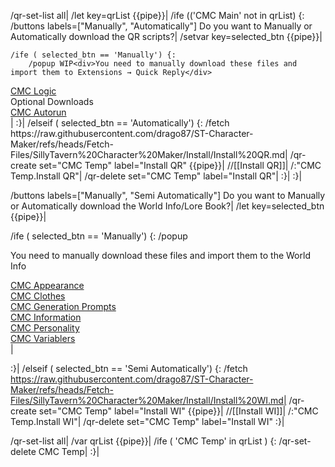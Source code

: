 /qr-set-list all|
/let key=qrList {{pipe}}|
/ife (('CMC Main' not in qrList) {:
	/buttons labels=["Manually", "Automatically"] Do you want to Manually or Automatically download the QR scripts?|
	/setvar key=selected_btn {{pipe}}|
	
	/ife ( selected_btn == 'Manually') {:
		/popup WIP<div>You need to manually download these files and import them to Extensions → Quick Reply</div>
<div><a href="https://github.com/drago87/ST-Character-Maker/blob/main/Quick%20Reply%20Buttons/Character%20Maker%20V4.json">CMC Logic</a></div>
<div>Optional Downloads</div><div><a href="https://github.com/drago87/ST-Character-Maker/blob/main/Quick%20Reply%20Buttons/Autorun.json">CMC Autorun</a></div>|
	:}|
	/elseif ( selected_btn == 'Automatically') {:
		/fetch https://raw.githubusercontent.com/drago87/ST-Character-Maker/refs/heads/Fetch-Files/SillyTavern%20Character%20Maker/Install/Install%20QR.md|
		/qr-create set="CMC Temp" label="Install QR" {{pipe}}|
		//[[Install QR]]|
		/:"CMC Temp.Install QR"|
		/qr-delete set="CMC Temp" label="Install QR"|
	:}|
:}|

/buttons labels=["Manually", "Semi Automatically"] Do you want to Manually or Automatically download the World Info/Lore Book?|
/let key=selected_btn {{pipe}}|

/ife ( selected_btn == 'Manually') {:
	/popup <div>You need to manually download these files and import them to the World Info</div>
<div><a href="https://github.com/drago87/ST-Character-Maker/blob/Fetch-Files/SillyTavern%20Character%20Maker/LoreBooks/CMC%20Appearance.json">CMC Appearance</a></div>
<div><a href="https://github.com/drago87/ST-Character-Maker/blob/Fetch-Files/SillyTavern%20Character%20Maker/LoreBooks/CMC%20Clothes.json">CMC Clothes</a></div>
<div><a href="https://github.com/drago87/ST-Character-Maker/blob/Fetch-Files/SillyTavern%20Character%20Maker/LoreBooks/CMC%20Generation%20Prompts.json">CMC Generation Prompts</a></div>
<div><a href="https://github.com/drago87/ST-Character-Maker/blob/Fetch-Files/SillyTavern%20Character%20Maker/LoreBooks/CMC%20Information.json">CMC Information</a></div>
<div><a href="https://github.com/drago87/ST-Character-Maker/blob/Fetch-Files/SillyTavern%20Character%20Maker/LoreBooks/CMC%20Personality.json">CMC Personality</a></div>
<div><a href="https://github.com/drago87/ST-Character-Maker/blob/Fetch-Files/SillyTavern%20Character%20Maker/LoreBooks/CMC%20Variablers.json">CMC Variablers</a></div>|

:}|
/elseif ( selected_btn == 'Semi Automatically') {:
	/fetch https://raw.githubusercontent.com/drago87/ST-Character-Maker/refs/heads/Fetch-Files/SillyTavern%20Character%20Maker/Install/Install%20WI.md|
	/qr-create set="CMC Temp" label="Install WI" {{pipe}}|
	//[[Install WI]]|
	/:"CMC Temp.Install WI"|
	/qr-delete set="CMC Temp" label="Install WI"
:}|

/qr-set-list all|
/var qrList {{pipe}}|
/ife ( 'CMC Temp' in qrList ) {:
	/qr-set-delete CMC Temp|
:}|